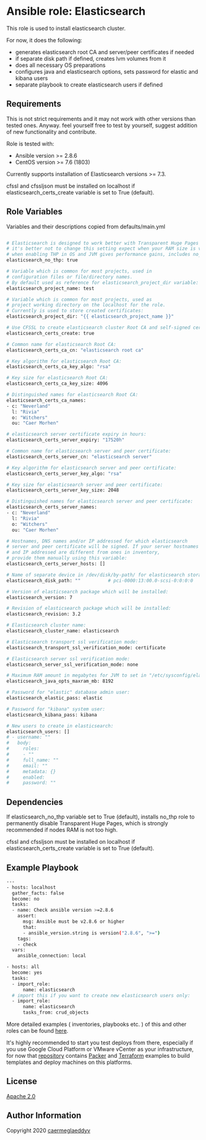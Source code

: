 Ansible role: Elasticsearch
=========

This role is used to install elasticsearch cluster.

For now, it does the following:
- generates elasticsearch root CA and server/peer certificates if needed
- if separate disk path if defined, creates lvm volumes from it
- does all necessary OS preparations
- configures java and elasticsearch options, sets password for elastic and kibana users
- separate playbook to create elasticsearch users if defined
	

Requirements
------------

This is not strict requirements and it may not work with other versions than tested ones.
Anyway. feel yourself free to test by yourself, suggest addition of new functionality and contribute.

Role is tested with:
- Ansible version >= 2.8.6
- CentOS version >= 7.6 (1803)

Currently supports installation of Elasticsearch versions >= 7.3.

cfssl and cfssljson must be installed on localhost if elasticsearch_certs_create variable is set to True (default).


Role Variables
--------------

Variables and their descriptions copied from defaults/main.yml

```bash

# Elasticsearch is designed to work better with Transparent Huge Pages turned off
# it's better not to change this setting expect when your RAM size is very large,
# when enabling THP in OS and JVM gives performance gains, includes no_thp role as dependency:
elasticsearch_no_thp: true

# Variable which is common for most projects, used in
# configuration files or file/directory names.
# By default used as reference for elasticsearch_project_dir variable:
elasticsearch_project_name: test

# Variable which is common for most projects, used as
# project working directory on the localhost for the role.
# Currently is used to store created certificates:
elasticsearch_project_dir: "{{ elasticsearch_project_name }}"

# Use CFSSL to create elasticsearch cluster Root CA and self-signed certificates:
elasticsearch_certs_create: true

# Common name for elasticsearch Root CA:
elasticsearch_certs_ca_cn: "elasticsearch root ca"

# Key algorithm for elasticsearch Root CA:
elasticsearch_certs_ca_key_algo: "rsa"

# Key size for elasticsearch Root CA:
elasticsearch_certs_ca_key_size: 4096

# Distinguished names for elasticsearch Root CA:
elasticsearch_certs_ca_names:
- c: "Neverland"
  l: "Rivia"
  o: "Witchers"
  ou: "Caer Morhen"

# elasticsearch server certificate expiry in hours:
elasticsearch_certs_server_expiry: "17520h"

# Common name for elasticsearch server and peer certificate:
elasticsearch_certs_server_cn: "elasticsearch server"

# Key algorithm for elasticsearch server and peer certificate:
elasticsearch_certs_server_key_algo: "rsa"

# Key size for elasticsearch server and peer certificate:
elasticsearch_certs_server_key_size: 2048

# Distinguished names for elasticsearch server and peer certificate:
elasticsearch_certs_server_names:
- c: "Neverland"
  l: "Rivia"
  o: "Witchers"
  ou: "Caer Morhen"

# Hostnames, DNS names and/or IP addressed for which elasticsearch
# server and peer certificate will be signed. If your server hostnames
# and IP addressed are different from ones in inventory,
# provide them manually using this variable:
elasticsearch_certs_server_hosts: []

# Name of separate device in /dev/disk/by-path/ for elasticsearch storage:
elasticsearch_disk_path: ""          # pci-0000:13:00.0-scsi-0:0:0:0

# Version of elasticsearch package which will be installed:
elasticsearch_version: 7

# Revision of elasticsearch package which will be installed:
elasticsearch_revision: 3.2

# Elasticsearch cluster name:
elasticsearch_cluster_name: elasticsearch

# Elasticsearch transport ssl verification mode:
elasticsearch_transport_ssl_verification_mode: certificate

# Elasticsearch server ssl verification mode:
elasticsearch_server_ssl_verification_mode: none

# Maximum RAM amount in megabytes for JVM to set in "/etc/sysconfig/elasticsearch" file:
elasticsearch_java_opts_maxram_mb: 8192

# Password for "elastic" database admin user:
elasticsearch_elastic_pass: elastic

# Password for "kibana" system user:
elasticsearch_kibana_pass: kibana

# New users to create in elasticsearch:
elasticsearch_users: []
# - username: ""
#   body:
#     roles:
#     - ""
#     full_name: ""
#     email: ""
#     metadata: {}
#     enabled:
#     password: ""

```


Dependencies
------------

If elasticsearch_no_thp variable set to True (default), installs no_thp role to permanently disable Transparent Huge Pages, which is strongly recommended if nodes RAM is not too high.

cfssl and cfssljson must be installed on localhost if elasticsearch_certs_create variable is set to True (default).


Example Playbook
----------------

```bash
---
- hosts: localhost
  gather_facts: false
  become: no
  tasks:
  - name: Check ansible version >=2.8.6
    assert:
      msg: Ansible must be v2.8.6 or higher
      that:
      - ansible_version.string is version("2.8.6", ">=")
    tags:
    - check
  vars:
    ansible_connection: local

- hosts: all
  become: yes
  tasks:
  - import_role:
      name: elasticsearch
  # import this if you want to create new elasticsearch users only:
  - import_role:
      name: elasticsearch
      tasks_from: crud_objects

```

More detailed examples ( inventories, playbooks etc. ) of this and other roles can be found [here](https://github.com/caermeglaeddyv/examples/tree/dev/ansible).

It's highly recommended to start you test deploys from there, especially if you use Google Cloud Platform or VMware vCenter as your infrastructure, for now that [repository](https://github.com/caermeglaeddyv/examples) contains [Packer](https://github.com/caermeglaeddyv/examples/tree/dev/packer) and [Terraform](https://github.com/caermeglaeddyv/examples/tree/dev/terraform) examples to build templates and deploy machines on this platforms.


License
-------

[Apache 2.0](https://github.com/caermeglaeddyv/ansible-role-rear/blob/dev/LICENSE)


Author Information
------------------

Copyright 2020 [caermeglaeddyv](https://github.com/caermeglaeddyv)

